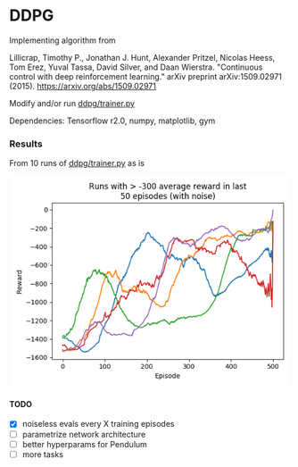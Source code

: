 # DDPG

Implementing algorithm from

Lillicrap, Timothy P., Jonathan J. Hunt, Alexander Pritzel, Nicolas Heess, Tom Erez, Yuval Tassa, David Silver, and Daan Wierstra. "Continuous control with deep reinforcement learning." arXiv preprint arXiv:1509.02971 (2015).
https://arxiv.org/abs/1509.02971

Modify and/or run [ddpg/trainer.py](https://github.com/madvn/DDPG/blob/master/ddpg/trainer.py)

Dependencies: Tensorflow r2.0, numpy, matplotlib, gym


### Results

From 10 runs of [ddpg/trainer.py](https://github.com/madvn/DDPG/blob/master/ddpg/trainer.py) as is

<img src="https://github.com/madvn/DDPG/blob/master/ddpg/results/pendulum/pendulum_training_curves.png"/>

#### TODO

- [x] noiseless evals every X training episodes
- [ ] parametrize network architecture
- [ ] better hyperparams for Pendulum
- [ ] more tasks
